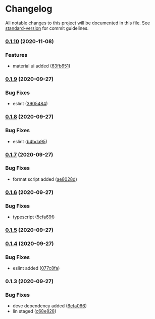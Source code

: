 # Changelog

All notable changes to this project will be documented in this file. See [standard-version](https://github.com/conventional-changelog/standard-version) for commit guidelines.

### [0.1.10](https://github.com/sumitnitsurat/react-template/compare/v0.1.9...v0.1.10) (2020-11-08)


### Features

* material ui added ([63fb651](https://github.com/sumitnitsurat/react-template/commit/63fb6511ab879328155fc07a0a2f34463afaad8c))

### [0.1.9](https://github.com/sumitnitsurat/react-template/compare/v0.1.8...v0.1.9) (2020-09-27)


### Bug Fixes

* eslint ([3905484](https://github.com/sumitnitsurat/react-template/commit/3905484d27a1386332856d0819e6877c7500c08c))

### [0.1.8](https://github.com/sumitnitsurat/react-template/compare/v0.1.7...v0.1.8) (2020-09-27)


### Bug Fixes

* eslint ([b4bda95](https://github.com/sumitnitsurat/react-template/commit/b4bda9588484ba6be4e19bc28db3a822c818773f))

### [0.1.7](https://github.com/sumitnitsurat/react-template/compare/v0.1.6...v0.1.7) (2020-09-27)


### Bug Fixes

* format script added ([ae8028d](https://github.com/sumitnitsurat/react-template/commit/ae8028d49f3c8e517a747d8d2002b13fce75bda4))

### [0.1.6](https://github.com/sumitnitsurat/react-template/compare/v0.1.5...v0.1.6) (2020-09-27)


### Bug Fixes

* typescript ([5cfa69f](https://github.com/sumitnitsurat/react-template/commit/5cfa69f6e54925ac31ce9ed582d85f1cc8879af0))

### [0.1.5](https://github.com/sumitnitsurat/react-template/compare/v0.1.4...v0.1.5) (2020-09-27)

### [0.1.4](https://github.com/sumitnitsurat/react-template/compare/v0.1.3...v0.1.4) (2020-09-27)


### Bug Fixes

* eslint added ([077c8fa](https://github.com/sumitnitsurat/react-template/commit/077c8fa7e0f88a1f75df363f77bef497ffc188c3))

### 0.1.3 (2020-09-27)


### Bug Fixes

* deve dependency added ([6efa066](https://github.com/sumitnitsurat/react-template/commit/6efa066cce21fa5c963110f481fd80f6dcddcd22))
* lin staged ([c68e828](https://github.com/sumitnitsurat/react-template/commit/c68e828770305f57ea470370073a96a49dae68ac))
